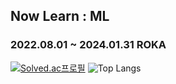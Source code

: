 ## Now Learn : ML
### 2022.08.01 ~ 2024.01.31 ROKA

[![Solved.ac프로필](http://mazassumnida.wtf/api/v2/generate_badge?boj=louis0622)](https://solved.ac/louis0622)
![Top Langs](https://github-readme-stats.vercel.app/api/top-langs/?username=llouis0622&layout=compact&theme=dark&text_color=5CFFD1&title_color=5CFFD1)
